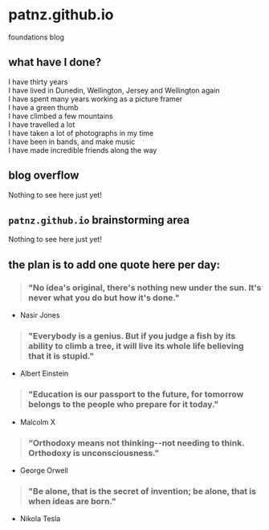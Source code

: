 # patnz.github.io
foundations blog

## what have I done?
I have thirty years\
I have lived in Dunedin, Wellington, Jersey and Wellington again\
I have spent many years working as a picture framer\
I have a green thumb\
I have climbed a few mountains\
I have travelled a lot\
I have taken a lot of photographs in my time\
I have been in bands, and make music\
I have made incredible friends along the way

## blog overflow

Nothing to see here just yet!

## `patnz.github.io` brainstorming area

Nothing to see here just yet!

## the plan is to add one quote here per day:



> ### "No idea's original, there's nothing new under the sun. It's never what you do but how it's done."

- Nasir Jones

> ### "Everybody is a genius. But if you judge a fish by its ability to climb a tree, it will live its whole life believing that it is stupid."

- Albert Einstein

> ### "Education is our passport to the future, for tomorrow belongs to the people who prepare for it today."

- Malcolm X

> ### “Orthodoxy means not thinking--not needing to think. Orthodoxy is unconsciousness."

- George Orwell

> ### "Be alone, that is the secret of invention; be alone, that is when ideas are born."

- Nikola Tesla